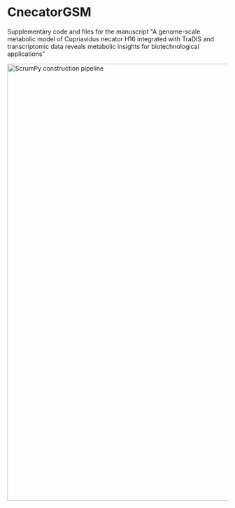 # CnecatorGSM
Supplementary code and files for the manuscript "A genome-scale metabolic model of Cupriavidus necator H16 integrated with TraDIS and transcriptomic data reveals metabolic insights for biotechnological applications"

<img src="/ScrumPyModel_construction_pipeline.png" alt="ScrumPy construction pipeline" style="height: 1000px; width:1000px;"/>

